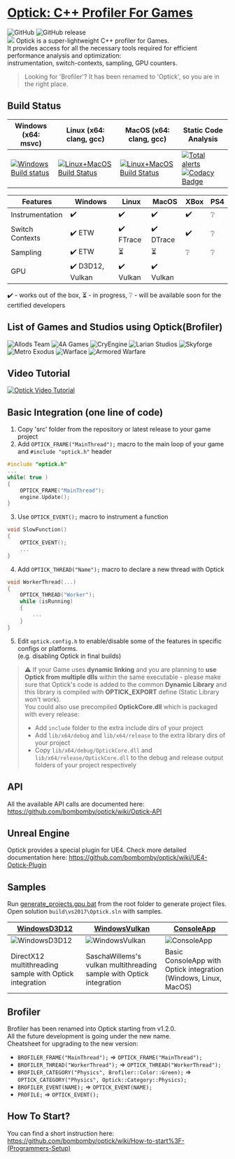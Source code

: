 # [Optick: C++ Profiler For Games](https://optick.dev)
![GitHub](https://img.shields.io/github/license/bombomby/optick.svg) ![GitHub release](https://img.shields.io/github/release/bombomby/optick.svg) <br/>
![](https://optick.dev/images/screenshots/optick/Optick.png)
Optick is a super-lightweight C++ profiler for Games.<br/>
It provides access for all the necessary tools required for efficient performance analysis and optimization:<br/>
instrumentation, switch-contexts, sampling, GPU counters.<br/>
> Looking for 'Brofiler'? It has been renamed to 'Optick', so you are in the right place.
## Build Status
| Windows (x64: msvc) | Linux (x64: clang, gcc) | MacOS (x64: clang, gcc) | Static Code Analysis |
| ------- | ----- | ----- | --------------------- |
| [![Windows Build status](https://ci.appveyor.com/api/projects/status/bu5smbuh1d2lcsf6?svg=true)](https://ci.appveyor.com/project/bombomby/brofiler) | [![Linux+MacOS Build Status](https://travis-ci.org/bombomby/optick.svg)](https://travis-ci.org/bombomby/optick) | [![Linux+MacOS Build Status](https://travis-ci.org/bombomby/optick.svg)](https://travis-ci.org/bombomby/optick) | [![Total alerts](https://img.shields.io/lgtm/alerts/g/bombomby/optick.svg?logo=lgtm&logoWidth=18)](https://lgtm.com/projects/g/bombomby/optick/alerts/) [![Codacy Badge](https://api.codacy.com/project/badge/Grade/3195c1fa7d554dc1bb9d45dd30454b48)](https://www.codacy.com/app/bombomby/optick?utm_source=github.com&amp;utm_medium=referral&amp;utm_content=bombomby/optick&amp;utm_campaign=Badge_Grade) |

| Features | Windows | Linux | MacOS | XBox | PS4 |
| -------- | ------- | ----- | ----- | ---- | --- |
| Instrumentation | :heavy_check_mark: | :heavy_check_mark: | :heavy_check_mark: | :heavy_check_mark: | :grey_question: |
| Switch Contexts | :heavy_check_mark: ETW | :heavy_check_mark: FTrace | :heavy_check_mark: DTrace | :heavy_check_mark: | :grey_question: |
| Sampling | :heavy_check_mark: ETW | :hourglass_flowing_sand: | :hourglass_flowing_sand: | :grey_question: | :grey_question: |
| GPU | :heavy_check_mark: D3D12, Vulkan | :heavy_check_mark: Vulkan | :heavy_check_mark: Vulkan | | |

:heavy_check_mark: - works out of the box, :hourglass_flowing_sand: - in progress, :grey_question: - will be available soon for the certified developers

## List of Games and Studios using Optick(Brofiler)
![Allods Team](https://optick.dev/images/studios/AllodsTeam_thumb2.png "Allods Team") ![4A Games](https://optick.dev/images/studios/4A_Games_thumb2.png "4A Gaemes") ![CryEngine](https://optick.dev/images/studios/CryEngine_thumb.png "CryEngine") ![Larian Studios](https://optick.dev/images/studios/Larian_png.png "Larian Studios")
![Skyforge](https://optick.dev/images/studios/Skyforge_thumb.jpg "Skyforge") ![Metro Exodus](https://optick.dev/images/studios/Metro_thumb.jpg "Metro Exodus")  ![Warface](https://optick.dev/images/studios/Warface_thumb.jpg "Metro Exodus") ![Armored Warfare](https://optick.dev/images/studios/ArmoredWarfare_thumb.jpg "Metro Exodus")

## Video Tutorial
[![Optick Video Tutorial](https://github.com/bombomby/brofiler/blob/gh-pages/images/VideoThumbnail.jpg)](https://www.youtube.com/watch?v=p57TV5342fo)

## Basic Integration (one line of code)
1) Copy 'src' folder from the repository or latest release to your game project
2) Add `OPTICK_FRAME("MainThread");` macro to the main loop of your game and `#include "optick.h"` header
```c++
#include "optick.h"
...
while( true ) 
{
	OPTICK_FRAME("MainThread");
	engine.Update();
}
```
3) Use `OPTICK_EVENT();` macro to instrument a function
```c++
void SlowFunction()
{ 
	OPTICK_EVENT();
	...
}
```
4) Add `OPTICK_THREAD("Name");` macro to declare a new thread with Optick
```c++
void WorkerThread(...)
{
	OPTICK_THREAD("Worker");
	while (isRunning)
	{
		...
	}
}
```
5) Edit `optick.config.h` to enable/disable some of the features in specific configs or platforms.<br/>(e.g. disabling Optick in final builds)

> :warning: If your Game uses **dynamic linking** and you are planning to **use Optick from multiple dlls** within the same executable - please make sure that Optick's code is added to the common **Dynamic Library** and this library is compiled with **OPTICK_EXPORT** define (Static Library won't work).<br/>
> You could also use precompiled **OptickCore.dll** which is packaged with every release:
> - Add `include` folder to the extra include dirs of your project
> - Add `lib/x64/debug` and `lib/x64/release` to the extra library dirs of your project
> - Copy `lib/x64/debug/OptickCore.dll` and `lib/x64/release/OptickCore.dll` to the debug and release output folders of your project respectively

## API
All the available API calls are documented here:<br/>
https://github.com/bombomby/optick/wiki/Optick-API

## Unreal Engine
Optick provides a special plugin for UE4. Check more detailed documentation here: 
https://github.com/bombomby/optick/wiki/UE4-Optick-Plugin

## Samples
Run [generate_projects.gpu.bat](https://github.com/bombomby/optick/blob/master/generate_projects.gpu.bat) from the root folder to generate project files.<br/>
Open solution `build\vs2017\Optick.sln` with samples.

| [WindowsD3D12](https://github.com/bombomby/optick/tree/master/samples/WindowsD3D12) | [WindowsVulkan](https://github.com/bombomby/optick/tree/master/samples/WindowsVulkan) | [ConsoleApp](https://github.com/bombomby/optick/tree/master/samples/ConsoleApp) |
| ---------- | ------------ | ------------- |
| ![WindowsD3D12](https://optick.dev/images/screenshots/optick/WindowsD3D12.png) | ![WindowsVulkan](https://optick.dev/images/screenshots/optick/WindowsVulkan.png) | ![ConsoleApp](https://optick.dev/images/screenshots/optick/ConsoleApp2.png) |
| DirectX12 multithreading sample with Optick integration | SaschaWillems's vulkan multithreading sample with Optick integration | Basic ConsoleApp with Optick integration  (Windows, Linux, MacOS) |

## Brofiler
Brofiler has been renamed into Optick starting from v1.2.0.<br/>
All the future development is going under the new name.<br/>
Cheatsheet for upgrading to the new version:
* `BROFILER_FRAME("MainThread");` => `OPTICK_FRAME("MainThread");`
* `BROFILER_THREAD("WorkerThread");` => `OPTICK_THREAD("WorkerThread");`
* `BROFILER_CATEGORY("Physics", Brofiler::Color::Green);` => `OPTICK_CATEGORY("Physics", Optick::Category::Physics);`
* `BROFILER_EVENT(NAME);` => `OPTICK_EVENT(NAME);`
* `PROFILE;` => `OPTICK_EVENT();`

## How To Start?
You can find a short instruction here:<br/>
https://github.com/bombomby/optick/wiki/How-to-start%3F-(Programmers-Setup)

